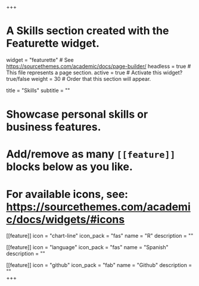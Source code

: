 +++
# A Skills section created with the Featurette widget.
widget = "featurette"  # See https://sourcethemes.com/academic/docs/page-builder/
headless = true  # This file represents a page section.
active = true  # Activate this widget? true/false
weight = 30  # Order that this section will appear.

title = "Skills"
subtitle = ""

# Showcase personal skills or business features.
# 
# Add/remove as many `[[feature]]` blocks below as you like.
# 
# For available icons, see: https://sourcethemes.com/academic/docs/widgets/#icons

  
[[feature]]
  icon = "chart-line"
  icon_pack = "fas"
  name = "R"
  description = ""  
  
[[feature]]
  icon = "language"
  icon_pack = "fas"
  name = "Spanish"
  description = ""

[[feature]]
  icon = "github"
  icon_pack = "fab"
  name = "Github"
  description = ""  
+++
